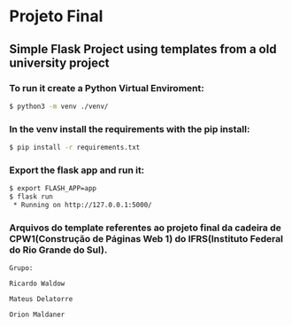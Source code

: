 # Projeto Final

## Simple Flask Project using templates from a old university project
### To run it create a Python Virtual Enviroment:

```Bash
$ python3 -m venv ./venv/
```

### In the venv install the requirements with the pip install:

```Bash
$ pip install -r requirements.txt
```

### Export the flask app and run it:

```Bash
$ export FLASH_APP=app
$ flask run
 * Running on http://127.0.0.1:5000/
```

### Arquivos do template referentes ao projeto final da cadeira de CPW1(Construção de Páginas Web 1) do IFRS(Instituto Federal do Rio Grande do Sul). 

```
Grupo:

Ricardo Waldow

Mateus Delatorre

Orion Maldaner
